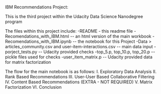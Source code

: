 IBM Recommendations Project:

This is the third project within the Udacity Data Science Nanodegree program

The files within this project include:
-README - this readme file
-Recomendations_with_IBM.html -- an html version of the main workbook
-Recomendations_with_IBM.ipynb -- the notebook for this Project
-Data > articles_community.csv and user-item-interactions.csv -- main data input
-porject_tests.py -- Udacity provided checks
-top_5.p, top_10.p, top_20.p -- pickle files used for checks
-user_item_matrix.p -- Udacity provided data for matrix factorization

The flow for the main notebook is as follows:
I.   Exploratory Data Analysis
II.  Rank Based Recommendations
III. User-User Based Collaborative Filtering
IV.  Content Based Recommendations (EXTRA - NOT REQUIRED)
V.   Matrix Factorization
VI.  Conclusion
